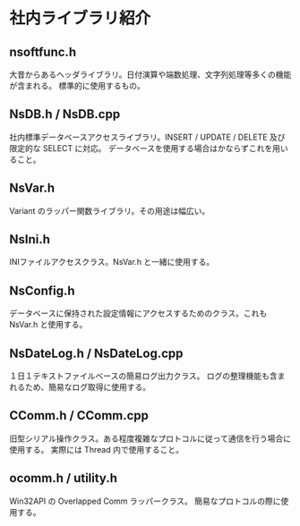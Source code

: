 # 社内ライブラリ紹介

## nsoftfunc.h

大昔からあるヘッダライブラリ。日付演算や端数処理、文字列処理等多くの機能が含まれる。
標準的に使用するもの。

## NsDB.h / NsDB.cpp

社内標準データベースアクセスライブラリ。INSERT / UPDATE / DELETE 及び限定的な SELECT に対応。
データベースを使用する場合はかならずこれを用いること。

## NsVar.h

Variant のラッパー関数ライブラリ。その用途は幅広い。

## NsIni.h

INIファイルアクセスクラス。NsVar.h と一緒に使用する。

## NsConfig.h

データベースに保持された設定情報にアクセスするためのクラス。これも NsVar.h と使用する。

## NsDateLog.h / NsDateLog.cpp

１日１テキストファイルベースの簡易ログ出力クラス。
ログの整理機能も含まれるため、簡易なログ取得に使用する。

## CComm.h / CComm.cpp

旧型シリアル操作クラス。ある程度複雑なプロトコルに従って通信を行う場合に使用する。
実際には Thread 内で使用すること。

## ocomm.h / utility.h

Win32API の Overlapped Comm ラッパークラス。
簡易なプロトコルの際に使用する。
